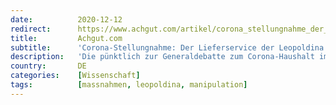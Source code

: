 ```yaml
---
date:          2020-12-12
redirect:      https://www.achgut.com/artikel/corona_stellungnahme_der_lieferservice_der_leopoldina
title:         Achgut.com
subtitle:      'Corona-Stellungnahme: Der Lieferservice der Leopoldina'
description:   'Die pünktlich zur Generaldebatte zum Corona-Haushalt im Bundestag abgelieferte Stellungnahme der Nationalen Akademie der Wissenschaften „Leopoldina“ ist schwer ins Gerede gekommen. Die dafür verantwortlichen Wissenschaftler dienen nicht der wissenschaftlichen Wahrheit, sondern der Politik. Damit befindet sich die Leopoldoina in einer existentiellen Krise, denn sie arbeitet entgegen ihres Auftrags und erstellt keine wissenschaftlichen Expertise, sondern eine politische Ergebenheitsadresse. '
country:       DE
categories:    [Wissenschaft]
tags:          [massnahmen, leopoldina, manipulation]
---
```

